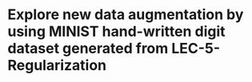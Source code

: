 # Explore new data augmentation by using MINIST hand-written digit dataset generated from LEC-5-Regularization